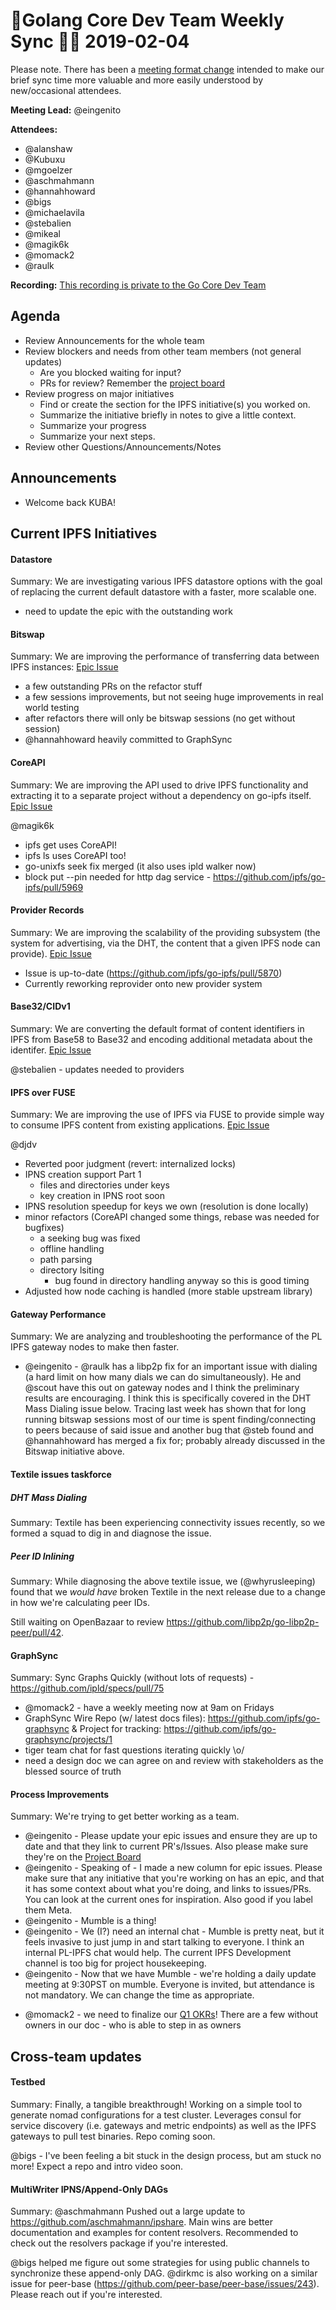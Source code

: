 # 💫Golang Core Dev Team Weekly Sync 🙌🏽 2019-02-04

Please note. There has been a  [meeting format change](https://github.com/ipfs/team-mgmt/issues/827#issuecomment-452157617) intended to make our brief sync time more valuable and more easily understood by new/occasional attendees.

**Meeting Lead:** @eingenito

**Attendees:**
  - @alanshaw
  - @Kubuxu
  - @mgoelzer
  - @aschmahmann
  - @hannahhoward
  - @bigs
  - @michaelavila
  - @stebalien
  - @mikeal
  - @magik6k
  - @momack2
  - @raulk
  
**Recording:** 
[This recording is private to the Go Core Dev Team](https://drive.google.com/drive/u/2/folders/1jnVNjjtNmYz0soHyg6IqiIL_EGgLXY5f)


## Agenda
- Review Announcements for the whole team
- Review blockers and needs from other team members (not general updates)
  - Are you blocked waiting for input?
  - PRs for review? Remember the [project board](https://github.com/orgs/ipfs/projects/1)
- Review progress on major initiatives
  - Find or create the section for the IPFS initiative(s) you worked on.
  - Summarize the initiative briefly in notes to give a little context.
  - Summarize your progress
  - Summarize your next steps.
- Review other Questions/Announcements/Notes

## Announcements

- Welcome back KUBA!

## Current IPFS Initiatives
#### Datastore
Summary: We are investigating various IPFS datastore options with the goal of replacing the current default datastore with a faster, more scalable one.

- need to update the epic with the outstanding work

#### Bitswap
Summary: We are improving the performance of transferring data between IPFS instances: [Epic Issue](https://github.com/ipfs/go-ipfs/issues/5723)

- a few outstanding PRs on the refactor stuff
- a few sessions improvements, but not seeing huge improvements in real world testing
- after refactors there will only be bitswap sessions (no get without session)
- @hannahhoward heavily committed to GraphSync

#### CoreAPI
Summary: We are improving the API used to drive IPFS functionality and extracting it to a separate project without a dependency on go-ipfs itself. [Epic Issue](https://github.com/ipfs/go-ipfs/issues/4498)

@magik6k
  - ipfs get uses CoreAPI!
  - ipfs ls uses CoreAPI too!
  - go-unixfs seek fix merged (it also uses ipld walker now)
  - block put --pin needed for http dag service - https://github.com/ipfs/go-ipfs/pull/5969

#### Provider Records
Summary: We are improving the scalability of the providing subsystem (the system for advertising, via the DHT, the content that a given IPFS node can provide). [Epic Issue](https://github.com/ipfs/go-ipfs/pull/5870)

- Issue is up-to-date (https://github.com/ipfs/go-ipfs/pull/5870)
- Currently reworking reprovider onto new provider system

#### Base32/CIDv1

Summary: We are converting the default format of content identifiers in IPFS from Base58 to Base32 and encoding additional metadata about the identifer. [Epic Issue](https://github.com/ipfs/go-ipfs/issues/5358)

@stebalien - updates needed to providers
 	
  
#### IPFS over FUSE
Summary: We are improving the use of IPFS via FUSE to provide simple way to consume IPFS content from existing applications. [Epic Issue](https://github.com/ipfs/go-ipfs/issues/5003)

@djdv
 - Reverted poor judgment (revert: internalized locks)
 - IPNS creation support Part 1
   - files and directories under keys
   - key creation in IPNS root soon
 - IPNS resolution speedup for keys we own (resolution is done locally)
 - minor refactors (CoreAPI changed some things, rebase was needed for bugfixes)
   - a seeking bug was fixed
   - offline handling
   - path parsing
   - directory lsiting
     - bug found in directory handling anyway so this is good timing
 - Adjusted how node caching is handled (more stable upstream library)

#### Gateway Performance
Summary: We are analyzing and troubleshooting the performance of the PL IPFS gateway nodes to make then faster.

- @eingenito - @raulk has a libp2p fix for an important issue with dialing (a hard limit on how many dials we can do simultaneously). He and @scout have this out on gateway nodes and I think the preliminary results are encouraging. I think this is specifically covered in the DHT Mass Dialing issue below. Tracing last week has shown that for long running bitswap sessions most of our time is spent finding/connecting to peers because of said issue and another bug that @steb found and @hannahhoward has merged a fix for; probably already discussed in the Bitswap initiative above.

#### Textile issues taskforce

##### DHT Mass Dialing
Summary: Textile has been experiencing connectivity issues recently, so we formed a squad to dig in and diagnose the issue. 

##### Peer ID Inlining

Summary: While diagnosing the above textile issue, we (@whyrusleeping) found that we _would have_ broken Textile in the next release due to a change in how we're calculating peer IDs.

Still waiting on OpenBazaar to review https://github.com/libp2p/go-libp2p-peer/pull/42.

#### GraphSync
Summary: Sync Graphs Quickly (without lots of requests) - https://github.com/ipld/specs/pull/75

* @momack2 - have a weekly meeting now at 9am on Fridays
* GraphSync Wire Repo (w/ latest docs files): https://github.com/ipfs/go-graphsync & Project for tracking: https://github.com/ipfs/go-graphsync/projects/1
* tiger team chat for fast questions iterating quickly \o/
* need a design doc we can agree on and review with stakeholders as the blessed source of truth

#### Process Improvements
Summary: We're trying to get better working as a team.

* @eingenito - Please update your epic issues and ensure they are up to date and that they link to current PR's/Issues. Also please make sure they're on the [Project Board](https://github.com/orgs/ipfs/projects/1)
* @eingenito - Speaking of - I made a new column for epic issues. Please make sure that any initiative that you're working on has an epic, and that it has some context about what you're doing, and links to issues/PRs. You can look at the current ones for inspiration. Also good if you label them Meta. 
* @eingenito - Mumble is a thing! 
* @eingenito - We (I?) need an internal chat - Mumble is pretty neat, but it feels invasive to just jump in and start talking to everyone. I think an internal PL-IPFS chat would help. The current IPFS Development channel is too big for project housekeeping. 
* @eingenito - Now that we have Mumble - we're holding a daily update meeting at 9:30PST on mumble. Everyone is invited, but attendance is not mandatory. We can change the time as appropriate.
- @momack2 - we need to finalize our [Q1 OKRs](https://docs.google.com/spreadsheets/d/1BtOfd7s9oYO5iKsIorCpsm4QuQoIsoZzSz7GItE-9ys/edit?ts=5c2f3d49#gid=755202447)! There are a few without owners in our doc - who is able to step in as owners

## Cross-team updates

#### Testbed
Summary: Finally, a tangible breakthrough! Working on a simple tool to generate nomad configurations for a test cluster. Leverages consul for service discovery (i.e. gateways and metric endpoints) as well as the IPFS gateways to pull test binaries. Repo coming soon.

@bigs - I've been feeling a bit stuck in the design process, but am stuck no more! Expect a repo and intro video soon.

#### MultiWriter IPNS/Append-Only DAGs
Summary: @aschmahmann Pushed out a large update to https://github.com/aschmahmann/ipshare. Main wins are better documentation and examples for content resolvers. Recommended to check out the resolvers package if you're interested.

@bigs helped me figure out some strategies for using public channels to synchronize these append-only DAG. @dirkmc is also working on a similar issue for peer-base (https://github.com/peer-base/peer-base/issues/243). Please reach out if you're interested.
